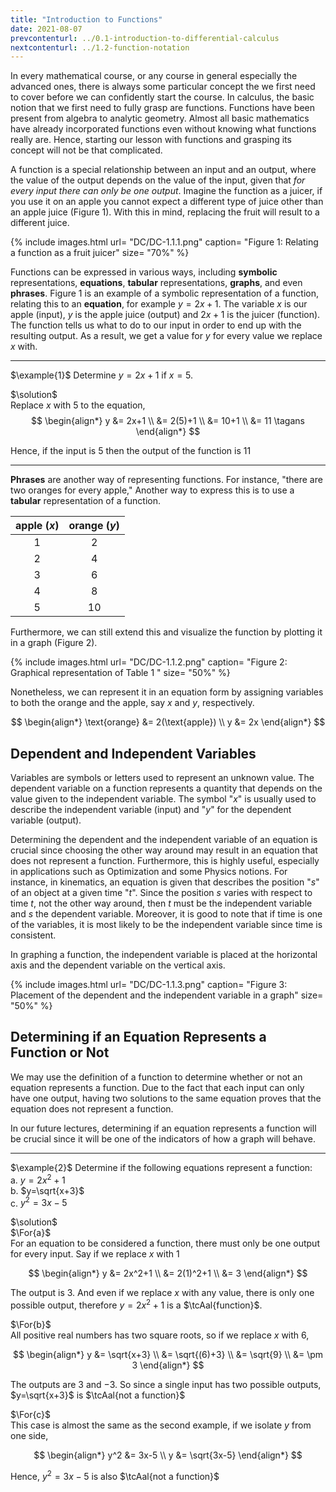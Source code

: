 ```yaml
---
title: "Introduction to Functions"
date: 2021-08-07
prevcontenturl: ../0.1-introduction-to-differential-calculus
nextcontenturl: ../1.2-function-notation
---
```


In every mathematical course, or any course in general especially the advanced ones, there is always some particular concept the we first need to cover before we can confidently start the course. In calculus, the basic notion that we first need to fully grasp are functions. Functions have been present from algebra to analytic geometry. Almost all basic mathematics have already incorporated functions even without knowing what functions really are. Hence, starting our lesson with functions and grasping its concept will not be that complicated. 

A function is a special relationship between an input and an output, where the value of the output depends on the value of the input, given that *for every input there can only be one output*. Imagine the function as a juicer, if you use it on an apple you cannot expect a different type of juice other than an apple juice (Figure 1). With this in mind, replacing the fruit will result to a different juice.


{% include images.html 
    url= "DC/DC-1.1.1.png" 
    caption= "Figure 1: Relating a function as a fruit juicer"
    size= "70%"
%}


Functions can be expressed in various ways, including **symbolic** representations, **equations**, **tabular** representations, **graphs**, and even **phrases**. Figure 1 is an example of a symbolic representation of a function, relating this to an **equation**, for example $y = 2x + 1$. The variable $x$ is our apple (input), $y$ is the apple juice (output) and $2x+1$ is the juicer (function). The function tells us what to do to our input in order to end up with the resulting output. As a result, we get a value for $y$ for every value we replace $x$ with. 


---
$\example{1}$ 
Determine $y=2x+1$ if $x=5$.

$\solution$ \
Replace $x$ with 5 to the equation,
$$
\begin{align*}
	y &= 2x+1 \\
	   &= 2(5)+1 \\
	   &= 10+1 \\
	   &= 11	\tagans
\end{align*}
$$

Hence, if the input is 5 then the output of the function is 11

---


**Phrases** are another way of representing functions.  For instance, "there are two oranges for every apple," Another way to express this is to use a **tabular** representation of a function. 

|apple ($x$) | orange ($y$) |
|:---:|:---:|
| 1 | 2  |
| 2 | 4  |
| 3 | 6  |
| 4 | 8  |
| 5 | 10 |





Furthermore, we can still extend this and visualize the function by plotting it in a graph (Figure 2).

{% include images.html 
    url= "DC/DC-1.1.2.png" 
    caption= "Figure 2: Graphical representation of Table 1
"
    size= "50%"
%}


Nonetheless, we can represent it in an equation form by assigning variables to both the orange and the apple, say $x$ and $y$, respectively. 

$$
\begin{align*}
	\text{orange} &= 2(\text{apple}) \\
	y &= 2x
\end{align*}
$$



## Dependent and Independent Variables
Variables are symbols or letters used to represent an unknown value. The dependent variable on a function represents a quantity that depends on the value given to the independent variable. The symbol "$x$" is usually used to describe the independent variable (input) and "$y$" for the dependent variable (output). 

Determining the dependent and the independent variable of an equation is crucial since choosing the other way around may result in an equation that does not represent a function. Furthermore, this is highly useful, especially in applications such as Optimization and some Physics notions. For instance, in kinematics, an equation is given that describes the position "$s$" of an object at a given time "$t$". Since the position $s$ varies with respect to time $t$, not the other way around, then $t$ must be the independent variable and $s$ the dependent variable. Moreover, it is good to note that if time is one of the variables, it is most likely to be the independent variable since time is consistent.

In graphing a function, the independent variable is placed at the horizontal axis and the dependent variable on the vertical axis.



{% include images.html 
    url= "DC/DC-1.1.3.png" 
    caption= "Figure 3: Placement of the dependent and the independent variable in a graph"
    size= "50%"
%}




## Determining if an Equation Represents a Function or Not
We may use the definition of a function to determine whether or not an equation represents a function. Due to the fact that each input can only have one output, having two solutions to the same equation proves that the equation does not represent a function. 

In our future lectures, determining if an equation represents a function will be crucial since it will be one of the indicators of how a graph will behave. 



---
$\example{2}$
Determine if the following equations represent a function: \
a. $y=2x^2+1$           
b. $y=\sqrt{x+3}$          
c. $y^2=3x-5$           


$\solution$ \
$\For{a}$ \
For an equation to be considered a function, there must only be one output for every input. Say if we replace $x$ with 1

$$
\begin{align*}
	y &= 2x^2+1 \\
	&= 2(1)^2+1 \\
	&= 3
\end{align*}
$$

The output is 3. And even if we replace $x$ with any value, there is only one possible output, therefore $y=2x^2+1$ is a $\tcAal{function}$.


$\For{b}$ \
All positive real numbers has two square roots, so if we replace $x$ with 6,

$$
\begin{align*}
	y &= \sqrt{x+3} \\
	&= \sqrt{(6)+3} \\
	&= \sqrt{9} \\
	&= \pm 3
\end{align*}
$$

The outputs are $3$ and $-3$. So since a single input has two possible outputs, $y=\sqrt{x+3}$ is $\tcAal{not a function}$


$\For{c}$ \
This case is almost the same as the second example, if we isolate $y$ from one side,

$$
\begin{align*}
	y^2 &= 3x-5 \\
	y &= \sqrt{3x-5}
\end{align*}
$$

Hence, $y^2=3x-5$ is also $\tcAal{not a function}$











